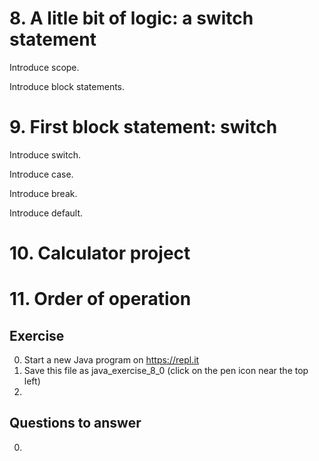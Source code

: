 # 8. A litle bit of logic: a switch statement

Introduce scope.

Introduce block statements.

# 9. First block statement: switch

Introduce switch.

Introduce case.

Introduce break.

Introduce default.

# 10. Calculator project

# 11. Order of operation 

## Exercise

0. Start a new Java program on https://repl.it
0. Save this file as java_exercise_8_0 (click on the pen icon near the top left)
0. 

## Questions to answer

0. 

